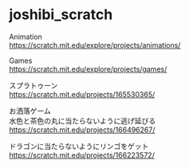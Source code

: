 # joshibi_scratch

Animation  
https://scratch.mit.edu/explore/projects/animations/

Games  
https://scratch.mit.edu/explore/projects/games/

スプラトゥーン  
https://scratch.mit.edu/projects/165530365/

お洒落ゲーム  
水色と茶色の丸に当たらないように逃げ延びる
https://scratch.mit.edu/projects/166496267/

ドラゴンに当たらないようにリンゴをゲット  
https://scratch.mit.edu/projects/166223572/
